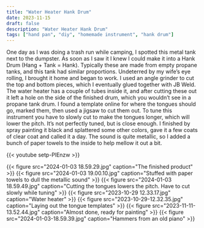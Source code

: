 ```yaml
---
title: "Water Heater Hank Drum"
date: 2023-11-15
draft: false
description: "Water Heater Hank Drum"
tags: ["hand pan", "diy", "homemade instrument", "hank drum"]
---
```

One day as I was doing a trash run while camping, I spotted this metal tank next to the dumpster. As soon as I saw it I knew I could make it into a Hank Drum (Hang + Tank = Hank). Typically these are made from empty propane tanks, and this tank had similar proportions. Undeterred by my wife’s eye rolling, I brought it home and began to work. I used an angle grinder to cut the top and bottom pieces, which I eventually glued together with JB Weld. The water heater has a couple of tubes inside it, and after cutting these out it left a hole on the side of the finished drum, which you wouldn’t see in a propane tank drum. I found a template online for where the tongues should go, marked them, then used a jigsaw to cut them out. To tune this instrument you have to slowly cut to make the tongues longer, which will lower the pitch. It’s not perfectly tuned, but is close enough. I finished by spray painting it black and splattered some other colors, gave it a few coats of clear coat and called it a day. The sound is quite metallic, so I added a bunch of paper towels to the inside to help mellow it out a bit.

{{< youtube setp-PlEnzw >}}

{{< figure src="2024-01-03 18.59.29.jpg" caption="The finished product" >}}
{{< figure src="2024-01-03 19.00.10.jpg" caption="Stuffed with paper towels to dull the metallic sound" >}}
{{< figure src="2024-01-03 18.59.49.jpg" caption="Cutting the tongues lowers the pitch. Have to cut slowly while tuning" >}}
{{< figure src="2023-10-29 12.33.17.jpg" caption="Water heater" >}}
{{< figure src="2023-10-29-12.32.35.jpg" caption="Laying out the tongue templates" >}}
{{< figure src="2023-11-11-13.52.44.jpg" caption="Almost done, ready for painting" >}}
{{< figure src="2024-01-03-18.59.39.jpg" caption="Hammers from an old piano" >}}
